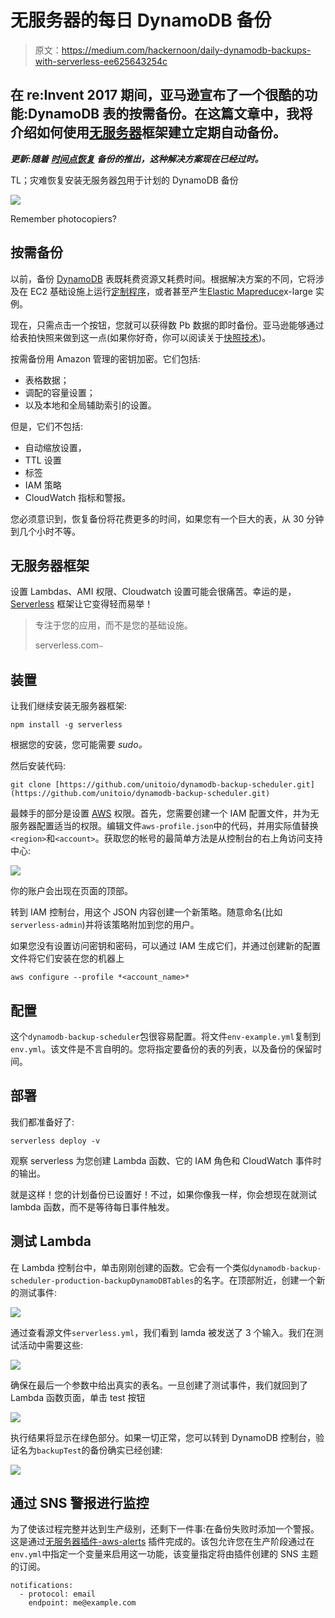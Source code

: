 # 无服务器的每日 DynamoDB 备份

> 原文：<https://medium.com/hackernoon/daily-dynamodb-backups-with-serverless-ee625643254c>

## 在 re:Invent 2017 期间，亚马逊宣布了一个很酷的功能:DynamoDB 表的按需备份。在这篇文章中，我将介绍如何使用[无服务器](https://serverless.com/)框架建立定期自动备份。

***更新:随着*** [***时间点恢复***](https://docs.aws.amazon.com/amazondynamodb/latest/developerguide/PointInTimeRecovery.html) ***备份的推出，这种解决方案现在已经过时。***

TL；灾难恢复安装无服务器[包](https://github.com/unitoio/dynamodb-backup-scheduler)用于计划的 DynamoDB 备份

![](img/4746db1ac301ddc4fc3c38243c51dd52.png)

Remember photocopiers?

## 按需备份

以前，备份 [DynamoDB](https://hackernoon.com/tagged/dynamodb) 表既耗费资源又耗费时间。根据解决方案的不同，它将涉及在 EC2 基础设施上运行[定制程序](https://github.com/bchew/dynamodump)，或者甚至产生[Elastic Mapreduce](https://docs.aws.amazon.com/emr/latest/ReleaseGuide/EMRforDynamoDB.html)x-large 实例。

现在，只需点击一个按钮，您就可以获得数 Pb 数据的即时备份。亚马逊能够通过给表拍快照来做到这一点(如果你好奇，你可以阅读关于[快照技术](http://searchdatabackup.techtarget.com/tip/Using-different-types-of-storage-snapshot-technologies-for-data-protection))。

按需备份用 Amazon 管理的密钥加密。它们包括:

*   表格数据；
*   调配的容量设置；
*   以及本地和全局辅助索引的设置。

但是，它们不包括:

*   自动缩放设置，
*   TTL 设置
*   标签
*   IAM 策略
*   CloudWatch 指标和警报。

您必须意识到，恢复备份将花费更多的时间，如果您有一个巨大的表，从 30 分钟到几个小时不等。

## 无服务器框架

设置 Lambdas、AMI 权限、Cloudwatch 设置可能会很痛苦。幸运的是， [Serverless](https://serverless.com/) 框架让它变得轻而易举！

> 专注于您的应用，而不是您的基础设施。
> 
> serverless.com⎯

## 装置

让我们继续安装无服务器框架:

```
npm install -g serverless
```

根据您的安装，您可能需要 *sudo。*

然后安装代码:

```
git clone [https://github.com/unitoio/dynamodb-backup-scheduler.git](https://github.com/unitoio/dynamodb-backup-scheduler.git)
```

最棘手的部分是设置 [AWS](https://hackernoon.com/tagged/aws) 权限。首先，您需要创建一个 IAM 配置文件，并为无服务器配置适当的权限。编辑文件`aws-profile.json`中的代码，并用实际值替换`<region>`和`<account>`。获取您的帐号的最简单方法是从控制台的右上角访问支持中心:

![](img/7ad79d45c8dfa3f42a7502bef747735f.png)

你的账户会出现在页面的顶部。

转到 IAM 控制台，用这个 JSON 内容创建一个新策略。随意命名(比如`serverless-admin`)并将该策略附加到您的用户。

如果您没有设置访问密钥和密码，可以通过 IAM 生成它们，并通过创建新的配置文件将它们安装在您的机器上

```
aws configure --profile *<account_name>*
```

## 配置

这个`dynamodb-backup-scheduler`包很容易配置。将文件`env-example.yml`复制到`env.yml`。该文件是不言自明的。您将指定要备份的表的列表，以及备份的保留时间。

## 部署

我们都准备好了:

```
serverless deploy -v
```

观察 serverless 为您创建 Lambda 函数、它的 IAM 角色和 CloudWatch 事件时的输出。

就是这样！您的计划备份已设置好！不过，如果你像我一样，你会想现在就测试 lambda 函数，而不是等待每日事件触发。

## 测试 Lambda

在 Lambda 控制台中，单击刚刚创建的函数。它会有一个类似`dynamodb-backup-scheduler-production-backupDynamoDBTables`的名字。在顶部附近，创建一个新的测试事件:

![](img/c32734b54932f9c1aef4d31aa0d2ca8a.png)

通过查看源文件`serverless.yml`，我们看到 lamda 被发送了 3 个输入。我们在测试活动中需要这些:

![](img/a7a25c3ec40898b78c7ac9023be58e88.png)

确保在最后一个参数中给出真实的表名。一旦创建了测试事件，我们就回到了 Lambda 函数页面，单击 test 按钮

![](img/4cf0dc50b37c1178071ee38705e0c223.png)

执行结果将显示在绿色部分。如果一切正常，您可以转到 DynamoDB 控制台，验证名为`backupTest`的备份确实已经创建:

![](img/51b2bc6acf9fe9ad35df6067860ce9bb.png)

## 通过 SNS 警报进行监控

为了使该过程完整并达到生产级别，还剩下一件事:在备份失败时添加一个警报。这是通过[无服务器插件-aws-alerts](https://serverless.com/blog/serverless-ops-metrics/) 插件完成的。该包允许您在生产阶段通过在`env.yml`中指定一个变量来启用这一功能，该变量指定将由插件创建的 SNS 主题的订阅。

```
notifications:
  - protocol: email
    endpoint: me@example.com
```
